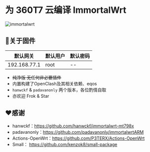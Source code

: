 # 为 360T7 云编译 ImmortalWrt
![immortalwrt](logo.png)

## 🤖关于固件

  | 默认网关    | 默认用户     | 默认密码     |
  | -------- | -------- | -------- |
  | 192.168.77.1 | root | -- |

- ~~纯净版 无任何非必要插件~~
- 内置构建了OpenClash及其相关依赖、eqos
- `hanwckf` & `padavanonly` 两个版本，各位酌情自取
- 亦欢迎 Frok & Star

## ❤️感谢
- hanwckf：https://github.com/hanwckf/immortalwrt-mt798x  
- padavanonly：https://github.com/padavanonly/immortalwrtARM  
- Actions-OpenWrt：https://github.com/P3TERX/Actions-OpenWrt
- Small：
 https://github.com/kenzok8/small-package
